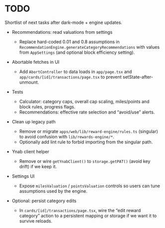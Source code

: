 # TODO

Shortlist of next tasks after dark-mode + engine updates.

- Recommendations: read valuations from settings
  - Replace hard-coded 0.01 and 0.8 assumptions in `RecommendationEngine.generateCategoryRecommendations` with values from `AppSettings` (and optional block efficiency setting).

- Abortable fetches in UI
  - Add `AbortController` to data loads in `app/page.tsx` and `app/cards/[id]/transactions/page.tsx` to prevent setState-after-unmount.

- Tests
  - Calculator: category caps, overall cap scaling, miles/points and block rules, progress flags.
  - Recommendations: effective rate selection and “avoid/use” alerts.

- Clean up legacy path
  - Remove or migrate `apps/web/lib/reward-engine/rules.ts` (singular) to avoid confusion with `lib/rewards-engine/*`.
  - Optionally add lint rule to forbid importing from the singular path.

- Ynab client helper
  - Remove or wire `getYnabClient()` to `storage.getPAT()` (avoid key drift) if we keep it.

- Settings UI
  - Expose `milesValuation` / `pointsValuation` controls so users can tune assumptions used by the engine.

- Optional: persist category edits
  - In `cards/[id]/transactions/page.tsx`, wire the “edit reward category” action to a persistent mapping or storage if we want it to survive reloads.

